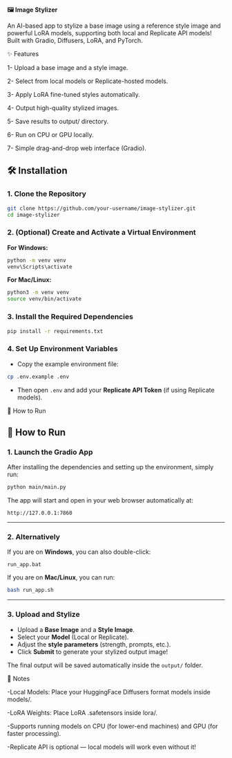 **🖼️ Image Stylizer**

An AI-based app to stylize a base image using a reference style image and powerful LoRA models, supporting both local and Replicate API models!
Built with Gradio, Diffusers, LoRA, and PyTorch.


✨ Features

1- Upload a base image and a style image.

2- Select from local models or Replicate-hosted models.

3- Apply LoRA fine-tuned styles automatically.

4- Output high-quality stylized images.

5- Save results to output/ directory.

6- Run on CPU or GPU locally.

7- Simple drag-and-drop web interface (Gradio).



## 🛠️ Installation

### 1. Clone the Repository

```bash
git clone https://github.com/your-username/image-stylizer.git
cd image-stylizer
```

### 2. (Optional) Create and Activate a Virtual Environment

**For Windows:**
```bash
python -m venv venv
venv\Scripts\activate
```

**For Mac/Linux:**
```bash
python3 -m venv venv
source venv/bin/activate
```

### 3. Install the Required Dependencies

```bash
pip install -r requirements.txt
```

### 4. Set Up Environment Variables

- Copy the example environment file:
  
```bash
cp .env.example .env
```
- Then open `.env` and add your **Replicate API Token** (if using Replicate models).

  
🚀 How to Run

## 🚀 How to Run

### 1. Launch the Gradio App

After installing the dependencies and setting up the environment, simply run:

```bash
python main/main.py
```

The app will start and open in your web browser automatically at:

```
http://127.0.0.1:7860
```

---

### 2. Alternatively

If you are on **Windows**, you can also double-click:

```
run_app.bat
```

If you are on **Mac/Linux**, you can run:

```bash
bash run_app.sh
```

---

### 3. Upload and Stylize

- Upload a **Base Image** and a **Style Image**.
- Select your **Model** (Local or Replicate).
- Adjust the **style parameters** (strength, prompts, etc.).
- Click **Submit** to generate your stylized output image!

The final output will be saved automatically inside the `output/` folder.





📌 Notes

-Local Models: Place your HuggingFace Diffusers format models inside models/.

-LoRA Weights: Place LoRA .safetensors inside lora/.

-Supports running models on CPU (for lower-end machines) and GPU (for faster processing).

-Replicate API is optional — local models will work even without it!


